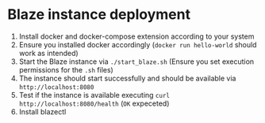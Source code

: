 # Blaze instance deployment

1. Install docker and docker-compose extension according to your system
2. Ensure you installed docker accordingly (```docker run hello-world``` should work as intended)
3. Start the Blaze instance via ```./start_blaze.sh``` (Ensure you set execution permissions for the ```.sh``` files)
4. The instance should start successfully and should be available via ```http://localhost:8080```
5. Test if the instance is available executing ```curl http://localhost:8080/health``` (```OK``` expeceted)
6. Install blazectl